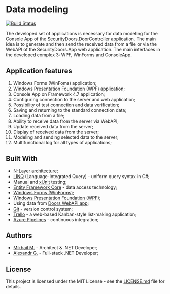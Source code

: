 # Data modeling

[![Build Status](https://dev.azure.com/SecureDevTeam/SecureDoors/_apis/build/status/securedevteam.Security-Door-Modeling?branchName=master)](https://dev.azure.com/SecureDevTeam/SecureDoors/_build/latest?definitionId=2&branchName=master)

The developed set of applications is necessary for data modeling for the Console App of the SecurityDoors.DoorController application. The main idea is to generate and then send the received data from a file or via the WebAPI of the SecurityDoors.App web application. The main interfaces in the developed complex 3: WPF, WinForms and ConsoleApp.

## Application features
1. Windows Forms (WinFoms) application;
2. Windows Presentation Foundation (WPF) application;
3. Console App on Framework 4.7 application;
4. Configuring connection to the server and web application;
5. Possibility of test connection and data verification;
6. Saving and returning to the standard connection data;
7. Loading data from a file;
8. Ability to receive data from the server via WebAPI;
9. Update received data from the server;
10. Display of received data from the server;
11. Modeling and sending selected data to the server;
12. Multifunctional log for all types of applications;

## Built With
- [N-Layer architecture](https://docs.microsoft.com/en-us/dotnet/architecture/modern-web-apps-azure/common-web-application-architectures);
- [LINQ](https://docs.microsoft.com/en-us/dotnet/csharp/programming-guide/concepts/linq/) (Language-Integrated Query) - uniform query syntax in C#;
- Manual and [xUnit](https://xunit.net/) testing;
- [Entity Framework Core](https://docs.microsoft.com/en-us/ef/core/) - data access technology;
- [Windows Forms (WinForms)](https://docs.microsoft.com/en-us/dotnet/framework/winforms/);
- [Windows Presentation Foundation (WPF)](https://docs.microsoft.com/en-us/dotnet/framework/wpf/);
- Using data from [Doors WebAPI app](https://github.com/securedevteam/Security-Doors);
- [Git](https://git-scm.com/) - version control system;
- [Trello](https://trello.com/en) - a web-based Kanban-style list-making application;
- [Azure Pipelines](https://azure.microsoft.com/en-us/services/devops/) - continuous integration;

## Authors
- [Mikhail M.](https://mikhailmasny.github.io/) - Architect & .NET Developer;
- [Alexandr G.](https://s207883.github.io/) - Full-stack .NET Developer;

## License
This project is licensed under the MIT License - see the [LICENSE.md](https://github.com/securedevteam/Security-Door-Modeling/blob/master/LICENSE) file for details.
